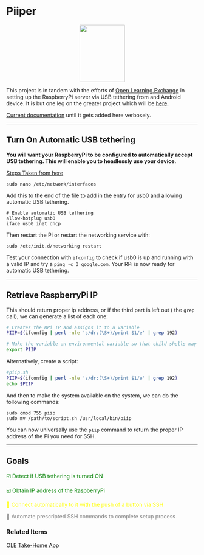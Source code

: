 # Piiper
<p align="center">
     <img src="https://raw.githubusercontent.com/zeivhann/piiper/master/app/src/main/res/drawable/piiper_icon.png" height="150" width="119" />
</p>

This project is in tandem with the efforts of [Open Learning Exchange](https://ole.org) in setting up the RaspberryPi server via USB tethering from and Android device. It is but one leg on the greater project which will be [here](https://github.com/kylemathias/Mobile-Team-Projects).

[Current documentation](https://github.com/open-learning-exchange/take-home/issues/66) until it gets added here verbosely.
___
## Turn On Automatic USB tethering

**You will want your RaspberryPi to be configured to automatically accept USB tethering. This will enable you to headlessly use your device.**

[Steps Taken from here](https://www.raspberrypi.org/forums/viewtopic.php?t=90728)

```
sudo nano /etc/network/interfaces
```
Add this to the end of the file to add in the entry for usb0 and allowing automatic USB tethering.

```
# Enable automatic USB tethering
allow-hotplug usb0
iface usb0 inet dhcp
```
Then restart the Pi or restart the networking service with:
```
sudo /etc/init.d/networking restart
```
Test your connection with ```ifconfig``` to check if usb0 is up and running with a valid IP and try a ```ping -c 3 google.com```.
Your RPi is now ready for automatic USB tethering.
___

## Retrieve RaspberryPi IP

This should return proper ip address, or if the third part is left out ( the `grep` call), we can generate a list of each one:

```bash
# Creates the RPi IP and assigns it to a variable
PIIP=$(ifconfig | perl -nle 's/dr:(\S+)/print $1/e' | grep 192)

# Make the variable an environmental variable so that child shells may use it
export PIIP
```


Alternatively, create a script:

```bash
#piip.sh
PIIP=$(ifconfig | perl -nle 's/dr:(\S+)/print $1/e' | grep 192)
echo $PIIP
```

And then to make the system available on the system, we can do the following commands:
```
sudo cmod 755 piip
sudo mv /path/to/script.sh /usr/local/bin/piip
```

You can now universally use the ```piip``` command to return the proper IP address of the Pi you need for SSH.
___

## Goals
<span style="color: green">:ballot_box_with_check: Detect if USB tethering is turned ON</span>

<span style="color: green">:ballot_box_with_check: Obtain IP address of the RaspberryPi</span>

<span style="color: yellow">:white_square_button: Connect automatically to it with the push of a button via SSH</span>

<span style="color: gray">:white_square_button: Automate prescripted SSH commands to complete setup process</span>


### Related Items
[OLE Take-Home App](https://github.com/open-learning-exchange/take-home)
